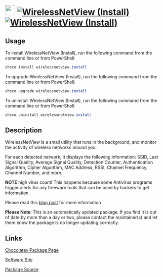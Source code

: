 ﻿# <img src="https://cdn.jsdelivr.net/gh/mkevenaar/chocolatey-packages@355d7ce6ca37378aa523127e7f4200685ad58121/icons/wirelessnetview.png" width="32" height="32"/> [![WirelessNetView (Install)](https://img.shields.io/chocolatey/v/wirelessnetview.install.svg?label=WirelessNetView+(Install))](https://chocolatey.org/packages/wirelessnetview.install) [![WirelessNetView (Install)](https://img.shields.io/chocolatey/dt/wirelessnetview.install.svg)](https://chocolatey.org/packages/wirelessnetview.install)

## Usage

To install WirelessNetView (Install), run the following command from the command line or from PowerShell:

```powershell
choco install wirelessnetview.install
```

To upgrade WirelessNetView (Install), run the following command from the command line or from PowerShell:

```powershell
choco upgrade wirelessnetview.install
```

To uninstall WirelessNetView (Install), run the following command from the command line or from PowerShell:

```powershell
choco uninstall wirelessnetview.install
```

## Description

WirelessNetView is a small utility that runs in the background, and monitor the activity of wireless networks around you.

For each detected network, it displays the following information: SSID, Last Signal Quality, Average Signal Quality, Detection Counter, Authentication Algorithm, Cipher Algorithm, MAC Address, RSSI, Channel Frequency, Channel Number, and more.

**NOTE** high virus count! This happens because some Antivirus programs trigger alerts for any freeware tools that can be used by hackers to get information.

Please read this [blog post](http://blog.nirsoft.net/2009/05/17/antivirus-companies-cause-a-big-headache-to-small-developers/) for more information

**Please Note**: This is an automatically updated package. If you find it is
out of date by more than a day or two, please contact the maintainer(s) and
let them know the package is no longer updating correctly.


## Links

[Chocolatey Package Page](https://chocolatey.org/packages/wirelessnetview.install)

[Software Site](http://www.nirsoft.net/utils/wireless_network_view.html)

[Package Source](https://github.com/mkevenaar/chocolatey-packages/tree/master/automatic/wirelessnetview.install)


